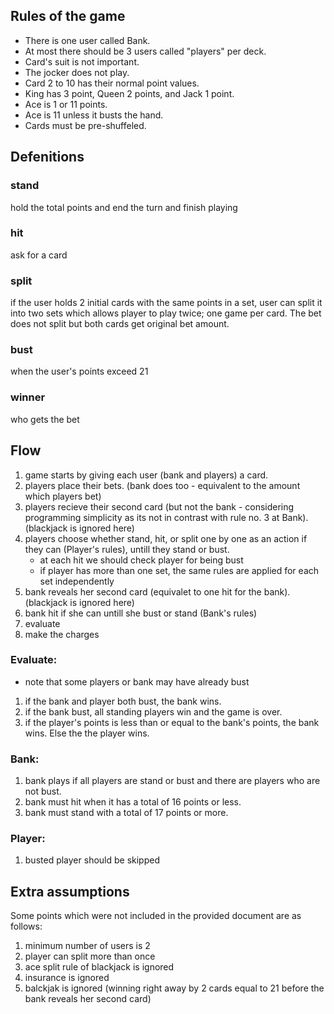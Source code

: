 ## Rules of the game
- There is one user called Bank. 
- At most there should be 3 users called "players" per deck.
- Card's suit is not important.
- The jocker does not play.
- Card 2 to 10 has their normal point values.
- King has 3 point, Queen 2 points, and Jack 1 point.
- Ace is 1 or 11 points. 
- Ace is 11 unless it busts the hand.
- Cards must be pre-shuffeled.


## Defenitions
### stand
hold the total points and end the turn and finish playing

### hit
ask for a card  

### split
if the user holds 2 initial cards with the same points in a set, user can split it into two sets which allows player to play twice; one game per card. The bet does not split but both cards get original bet amount.  

### bust
when the user's points exceed 21

### winner
who gets the bet  


## Flow
1. game starts by giving each user (bank and players) a card.
2. players place their bets. (bank does too - equivalent to the amount which players bet)
3. players recieve their second card (but not the bank - considering programming simplicity as its not in contrast with rule no. 3 at Bank). (blackjack is ignored here)
4. players choose whether stand, hit, or split one by one as an action if they can (Player's rules), untill they stand or bust.  
    - at each hit we should check player for being bust
    - if player has more than one set, the same rules are applied for each set independently
5. bank reveals her second card (equivalet to one hit for the bank). (blackjack is ignored here)
6. bank hit if she can untill she bust or stand (Bank's rules)
7. evaluate
8. make the charges


### Evaluate:
- note that some players or bank may have already bust
1. if the bank and player both bust, the bank wins.
2. if the bank bust, all standing players win and the game is over.
3. if the player's points is less than or equal to the bank's points, the bank wins. Else the the player wins.


### Bank:
1. bank plays if all players are stand or bust and there are players who are not bust.
2. bank must hit when it has a total of 16 points or less.
3. bank must stand with a total of 17 points or more.


### Player:
1. busted player should be skipped 


## Extra assumptions
Some points which were not included in the provided document are as follows:
1. minimum number of users is 2
2. player can split more than once 
3. ace split rule of blackjack is ignored
4. insurance is ignored
5. balckjak is ignored (winning right away by 2 cards equal to 21 before the bank reveals her second card)
